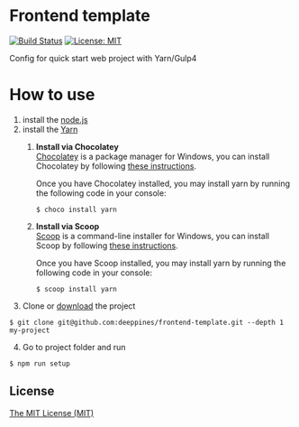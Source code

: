 # Frontend template
[![Build Status](https://travis-ci.org/deeppines/frontend-template.svg?branch=gulp4)](https://travis-ci.org/deeppines/frontend-template)
[![License: MIT](https://img.shields.io/badge/License-MIT-blue.svg)](https://github.com/deeppines/frontend-template/blob/master/LICENSE)

Config for quick start web project with Yarn/Gulp4

# How to use
1. install the [node.js](https://nodejs.org)
2. install the [Yarn](https://yarnpkg.com/en/docs/install)
    1. **Install via Chocolatey**  
    [Chocolatey](https://chocolatey.org/) is a package manager for Windows, you can install Chocolatey by following [these instructions](https://chocolatey.org/install).

        Once you have Chocolatey installed, you may install yarn by running the following code in your console:
        ```
        $ choco install yarn
        ```

    2. **Install via Scoop**  
    [Scoop](http://scoop.sh/) is a command-line installer for Windows, 
    you can install Scoop by following [these instructions](https://github.com/lukesampson/scoop/wiki/Quick-Start).

        Once you have Scoop installed, you may install yarn by running the following code in your console:
        ```
        $ scoop install yarn
        ```
3. Clone or [download](https://github.com/deeppines/frontend-template/archive/gulp4.zip) the project
```
$ git clone git@github.com:deeppines/frontend-template.git --depth 1 my-project
```
4. Go to project folder and run
```
$ npm run setup
```

## <a name="license"></a> License
[The MIT License (MIT)](https://github.com/deeppines/frontend-template/blob/master/LICENSE)
